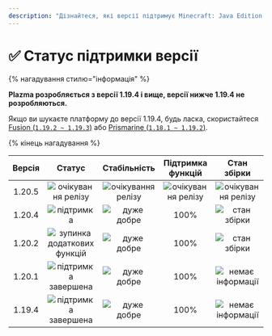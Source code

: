 ```yaml
---
description: "Дізнайтеся, які версії підтримує Minecraft: Java Edition в Plazma."
---
```


# ✅ Статус підтримки версії

{% нагадування стилю="інформація" %}

**Plazma розробляється з версії 1.19.4 і вище, версії нижче 1.19.4 не розробляються.**

Якщо ви шукаєте платформу до версії 1.19.4, будь ласка, скористайтеся [Fusion (`1.19.2 ~ 1.19.3`)](https://github.com/RuinedTechnologyUnify/Fusion) або [Prismarine (`1.18.1 ~ 1.19.2`)](https://github.com/PrismarineTeam/Prismarine).

{% кінець нагадування %}

[wtr]: https://img.shields.io/badge/ЧЕКАЄМО%20НА%20РЕЛІЗ-gray?style=for-the-badge

[atv]: https://img.shields.io/badge/підтримка-success?style=for-the-badge

[mtn]: https://img.shields.io/badge/зупинка%20додаткових%20функцій-blue?style=for-the-badge

[eol]: https://img.shields.io/badge/підтримка%20завершена-red?style=for-the-badge

[nul]: https://img.shields.io/badge/немає%20інформації-gray?style=for-the-badge

[vgd]: https://img.shields.io/badge/дуже%20добре-blue?style=for-the-badge

[100]: https://img.shields.io/badge/100%25-blue?style=for-the-badge

| Версія |               Статус               |        Стабільність       |     Підтримка функцій     |        Стан збірки        |
| :----: | :--------------------------------: | :-----------------------: | :-----------------------: | :-----------------------: |
| 1.20.5 |      ![очікування релізу][wtr]     | ![очікування релізу][wtr] | ![очікування релізу][wtr] | ![очікування релізу][wtr] |
| 1.20.4 |          ![підтримка][atv]         |     ![дуже добре][vgd]    |            100%           |    ![стан збірки][204]    |
| 1.20.2 | ![зупинка додаткових функцій][mtn] |     ![дуже добре][vgd]    |            100%           |    ![стан збірки][202]    |
| 1.20.1 |     ![підтримка завершена][eol]    |     ![дуже добре][vgd]    |            100%           |  ![немає інформації][nul] |
| 1.19.4 |     ![підтримка завершена][eol]    |     ![дуже добре][vgd]    |            100%           |  ![немає інформації][nul] |

[204]: https://img.shields.io/github/actions/workflow/status/PlazmaMC/Plazma/release.yml?style=for-the-badge&label=%20&branch=ver/1.20.4

[202]: https://img.shields.io/github/actions/workflow/status/PlazmaMC/Plazma/release.yml?style=for-the-badge&label=%20&branch=ver/1.20.2

<!--

https://api.plazmamc.org/v1/badge/<bit>/<str>
- bit: RGB (Boolean, ...)
    - EX) 110 -> Yellow / 001 -> Blue / 000 -> Grey
    000 001 010 011 100 101 110 111

[wtr]: https://api.plazmamc.org/v1/badge/0/릴리스%20대기중

[dev]: https://api.plazmamc.org/v1/badge/1/개발중
[atv]: https://api.plazmamc.org/v1/badge/2/지원중
[mtn]: https://api.plazmamc.org/v1/badge/6/기능%20추가%20종료
[eol]: https://api.plazmamc.org/v1/badge/4/지원%20종료

[ukn]: https://api.plazmamc.org/v1/badge/0/정보%20없음
[vgd]: https://api.plazmamc.org/v1/badge/1/매우%20좋음

|  버전  |          상태          |        안정성        |       기능 지원       |       빌드 상태       |
| :----: | :-------------------: | :------------------: | :------------------: | :------------------: |
| 1.20.5 | ![릴리스 대기중][wtr]  | ![릴리스 대기중][wtr] | ![릴리스 대기중][wtr] | ![릴리스 대기중][wtr] |
| 1.20.4 |    ![지원중][atv]     |   ![매우 좋음][vgd]   |         100%         | [![빌드 상태](https://build.plazmamc.org/1.20.4/sh)](https://build.plazmamc.org/1.20.4/) |
| 1.20.2 | ![기능 추가 종료][mtn] |   ![매우 좋음][vgd]   |         100%        | [![빌드 상태](https://build.plazmamc.org/1.20.2/sh)](https://build.plazmamc.org/1.20.2/) |
| 1.20.1 |   ![지원 종료][eol]    |   ![매우 좋음][vgd]  |         100%         |   ![빌드 상태][ukn]   |
| 1.19.4 |   ![지원 종료][eol]    |   ![매우 좋음][vgd]  |         100%         |   ![빌드 상태][ukn]   |
-->
